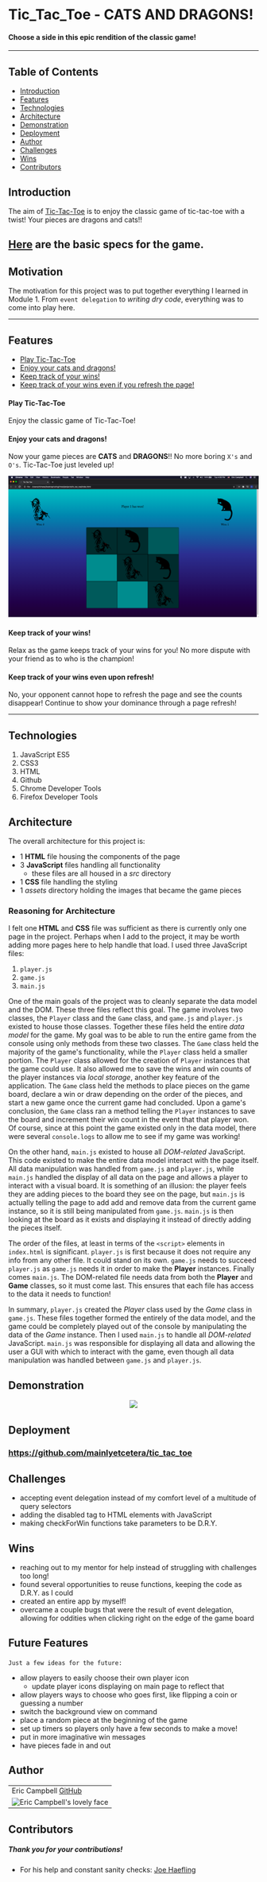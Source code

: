# Tic_Tac_Toe - CATS AND DRAGONS!

#### Choose a side in this epic rendition of the classic game!

---

## Table of Contents

- [Introduction](#introduction)
- [Features](#features)
- [Technologies](#technologies)
- [Architecture](#architecture)
- [Demonstration](#demonstration)
- [Deployment](#deployment)
- [Author](#author)
- [Challenges](#challenges)
- [Wins](#wins)
- [Contributors](#contributors)

## Introduction

The aim of [Tic-Tac-Toe](https://github.com/mainlyetcetera/tic_tac_toe) is to enjoy the classic game of tic-tac-toe with a twist! Your pieces are dragons and cats!!

[Here](https://frontend.turing.io/projects/module-1/tic-tac-toe-solo.html) are the basic specs for the game.
---

## Motivation

The motivation for this project was to put together everything I learned in Module 1. From `event delegation` to *writing dry code*, everything was to come into play here.

---

## Features

- [Play Tic-Tac-Toe](#Play-Tic-Tac-Toe)
- [Enjoy your cats and dragons!](#Enjoy-your-cats-and-dragons!)
- [Keep track of your wins!](#Keep-track-of-your-wins!)
- [Keep track of your wins even if you refresh the page!](#Keep-track-of-your-wins-even-upon-refresh!)

#### Play Tic-Tac-Toe

Enjoy the classic game of Tic-Tac-Toe!

#### Enjoy your cats and dragons!

Now your game pieces are **CATS** and **DRAGONS**!! No more boring `X's` and `O's`. Tic-Tac-Toe just leveled up!

![Some gameplay!](./assets/repo_assets/gameplay.png)

#### Keep track of your wins!

Relax as the game keeps track of your wins for you! No more dispute with your friend as to who is the champion!

#### Keep track of your wins even upon refresh!

No, your opponent cannot hope to refresh the page and see the counts disappear! Continue to show your dominance through a page refresh!

---

## Technologies

1. JavaScript ES5
2. CSS3
3. HTML
4. Github
5. Chrome Developer Tools
6. Firefox Developer Tools

## Architecture

The overall architecture for this project is:

- 1 **HTML** file housing the components of the page
- 3 **JavaScript** files handling all functionality
  - these files are all housed in a *src* directory
- 1 **CSS** file handling the styling
- 1 *assets* directory holding the images that became the game pieces

### Reasoning for Architecture

I felt one **HTML** and **CSS** file was sufficient as there is currently only one page in the project. Perhaps when I add to the project, it may be worth adding more pages here to help handle that load. I used three JavaScript files:
  1. `player.js`
  1. `game.js`
  1. `main.js`

One of the main goals of the project was to cleanly separate the data model and the DOM. These three files reflect this goal. The game involves two classes, the `Player` class and the `Game` class, and `game.js` and `player.js` existed to house those classes. Together these files held the entire *data model* for the game. My goal was to be able to run the entire game from the console using only methods from these two classes. The `Game` class held the majority of the game's functionality, while the `Player` class held a smaller portion. The `Player` class allowed for the creation of `Player` instances that the game could use. It also allowed me to save the wins and win counts of the player instances via *local storage*, another key feature of the application. The `Game` class held the methods to place pieces on the game board, declare a win or draw depending on the order of the pieces, and start a new game once the current game had concluded. Upon a game's conclusion, the `Game` class ran a method telling the `Player` instances to save the board and increment their win count in the event that that player won. Of course, since at this point the game existed only in the data model, there were several `console.logs` to allow me to see if my game was working!

On the other hand, `main.js` existed to house all *DOM-related* JavaScript. This code existed to make the entire data model interact with the page itself. All data manipulation was handled from `game.js` and `player.js`, while `main.js` handled the display of all data on the page and allows a player to interact with a visual board. It is something of an illusion: the player feels they are adding pieces to the board they see on the page, but `main.js` is actually telling the page to add add and remove data from the current game instance, so it is still being manipulated from `game.js`. `main.js` is then looking at the board as it exists and displaying it instead of directly adding the pieces itself.

The order of the files, at least in terms of the `<script>` elements in `index.html` is significant. `player.js` is first because it does not require any info from any other file. It could stand on its own. `game.js` needs to succeed `player.js` as `game.js` needs it in order to make the **Player** instances. Finally comes `main.js`. The DOM-related file needs data from both the **Player** and **Game** classes, so it must come last. This ensures that each file has access to the data it needs to function!

In summary, `player.js` created the *Player* class used by the *Game* class in `game.js`. These files together formed the entirely of the data model, and the game could be completely played out of the console by manipulating the data of the *Game* instance. Then I used `main.js` to handle all *DOM-related* JavaScript. `main.js` was responsible for displaying all data and allowing the user a GUI with which to interact with the game, even though all data manipulation was handled between `game.js` and `player.js`.

## Demonstration

<p align="center">
<img src="https://gph.is/g/4VXjkXR">
</p>

## Deployment
### https://github.com/mainlyetcetera/tic_tac_toe

## Challenges

- accepting event delegation instead of my comfort level of a multitude of query selectors
- adding the disabled tag to HTML elements with JavaScript
- making checkForWin functions take parameters to be D.R.Y.

## Wins

- reaching out to my mentor for help instead of struggling with challenges too long!
- found several opportunities to reuse functions, keeping the code as D.R.Y. as I could
- created an entire app by myself!
- overcame a couple bugs that were the result of event delegation, allowing for oddities when clicking right on the edge of the game board

## Future Features

`Just a few ideas for the future:`

- allow players to easily choose their own player icon
  - update player icons displaying on main page to reflect that
- allow players ways to choose who goes first, like flipping a coin or guessing a number
- switch the background view on command
- place a random piece at the beginning of the game
- set up timers so players only have a few seconds to make a move!
- put in more imaginative win messages
- have pieces fade in and out

## Author
<table>
  <tr>
    <td> Eric Campbell <a href="https://github.com/mainlyetcetera">GitHub</td>
  </tr>
<td><img src="https://avatars0.githubusercontent.com/u/70294115?s=460&u=b24fae5febb30e7d1c9507c51ee760dba5e396e5&v=4" alt="Eric Campbell's lovely face" width="150" height="auto" /></td>
</table>

## Contributors

##### Thank you for your contributions!

- For his help and constant sanity checks: <a href="https://github.com/Josephhaefling">Joe Haefling</a>
